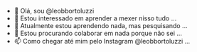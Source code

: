 - 👋 Olá, sou @leobbortoluzzi
- 👀 Estou interessado em aprender a mexer nisso tudo ...
- 🌱 Atualmente estou aprendendo nada, mas pesquisando ...
- 💞️ Estou procurando colaborar em nada porque não sei ...
- 📫 Como chegar até mim pelo Instagram @leobbortoluzzi ...
